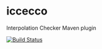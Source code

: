 # iccecco
Interpolation Checker Maven plugin

[![Build Status](https://travis-ci.org/autoscatto/iccecco.svg?branch=master)](https://travis-ci.org/autoscatto/iccecco)
